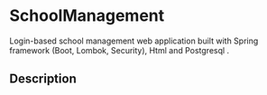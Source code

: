 # SchoolManagement
Login-based school management web application built with Spring framework (Boot, Lombok, Security), Html and Postgresql .

## Description
